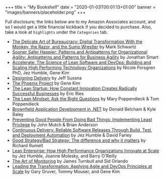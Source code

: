 +++
title = "My Bookshelf"
date = "2020-01-03T00:01:13+01:00"
banner = "images/banners/placeholder.png"
+++

Full disclosure; the links below are to my Amazon Associates account, and so I would get a little financial kickback if you decided to purchase. Also, take a look at `highlights` under the `Categories` tab.

* [The Delicate Art of Bureaucracy: Digital Transformation With the Monkey, the Razor, and the Sumo Wrestler][schwartz2020] by Mark Schwartz
* [Sooner Safer Happier: Patterns and Antipatterns for Organizational Agility: Antipatterns and Patterns for Business Agility][smart2020] by Jonathan Smart
* [Accelerate: The Science of Lean Software and DevOps: Building and Scaling High Performing Technology Organizations][forsgren2018] by Nicole Forsgren PhD, Jez Humble, Gene Kim 
* [Designing Delivery][sussna2015] by Jeff Sussna
* [The Phoenix Project][kim2018] by Gene Kim
* [The Lean Startup: How Constant Innovation Creates Radically Successful Businesses][ries2011] by Eric Ries
* [The Lean Mindset: Ask the Right Questions][poppendiek2013] by Mary Poppendieck & Tom Poppendieck
* [Brownfield Application Development in .NET][belcham2010] by Donald Belcham & Kyle Baley
* [Preventing Good People From Doing Bad Things: Implementing Least Privilege][mutch2011] by John Mutch & Brian Anderson
* [Continuous Delivery: Reliable Software Releases Through Build, Test, and Deployment Automation][humble2010] by Jez Humble & David Farley
* [Good Strategy/Bad Strategy: The difference and why it matters][rumelt2017] by Richard Rumelt
* [Lean Enterprise: How High Performance Organizations Innovate at Scale][molesky2015] by Jez Humble, Joanne Molesky, and Barry O'Reilly
* [The Art of Monitoring][turnbull2016] by James Turnbull and Sid Orlando
* [Leading the Transformation: Applying Agile and DevOps Principles at Scale][gruver2015] by Gary Gruver, Tommy Mouser, and Gene Kim

[forsgren2018]: https://amzn.to/2yOwRiz
[sussna2015]: https://amzn.to/2PF4rit
[kim2018]: https://www.amazon.co.uk/gp/product/1942788290?ie=UTF8&tag=rossinspi-21&camp=1634&linkCode=xm2&creativeASIN=1942788290
[ries2011]: https://www.amazon.co.uk/gp/product/0670921602?ie=UTF8&tag=rossinspi-21&camp=1634&linkCode=xm2&creativeASIN=0670921602
[poppendiek2013]: https://www.amazon.co.uk/gp/product/0321896904/ref=as_li_tl?ie=UTF8&camp=1634&creative=6738&creativeASIN=0321896904&linkCode=as2&tag=rossinspi-21&linkId=edcc514dbaf35dd178b6e44f2a0c3b3b
[belcham2010]: https://www.amazon.co.uk/gp/product/1933988711/ref=as_li_tl?ie=UTF8&camp=1634&creative=6738&creativeASIN=1933988711&linkCode=as2&tag=rossinspi-21&linkId=93c00d3662db41b859fe0a876aadc5a9
[mutch2011]: https://www.amazon.co.uk/gp/product/B00642246Q?ie=UTF8&tag=rossinspi-21&camp=1634&linkCode=xm2&creativeASIN=B00642246Q
[humble2010]: https://www.amazon.co.uk/gp/product/0321601912?ie=UTF8&tag=rossinspi-21&camp=1634&linkCode=xm2&creativeASIN=0321601912
[rumelt2017]: https://amzn.to/39vIRav
[molesky2015]: https://amzn.to/2tkBe64
[turnbull2016]: https://amzn.to/35i4fN9
[gruver2015]: https://amzn.to/2Qgl0E9
[smart2020]: https://amzn.to/3sZRPpD
[schwartz2020]: https://amzn.to/3d0lutn